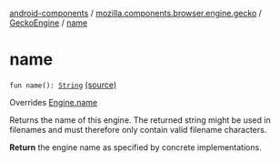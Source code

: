 [android-components](../../index.md) / [mozilla.components.browser.engine.gecko](../index.md) / [GeckoEngine](index.md) / [name](./name.md)

# name

`fun name(): `[`String`](https://kotlinlang.org/api/latest/jvm/stdlib/kotlin/-string/index.html) [(source)](https://github.com/mozilla-mobile/android-components/blob/master/components/browser/engine-gecko-beta/src/main/java/mozilla/components/browser/engine/gecko/GeckoEngine.kt#L227)

Overrides [Engine.name](../../mozilla.components.concept.engine/-engine/name.md)

Returns the name of this engine. The returned string might be used
in filenames and must therefore only contain valid filename
characters.

**Return**
the engine name as specified by concrete implementations.


